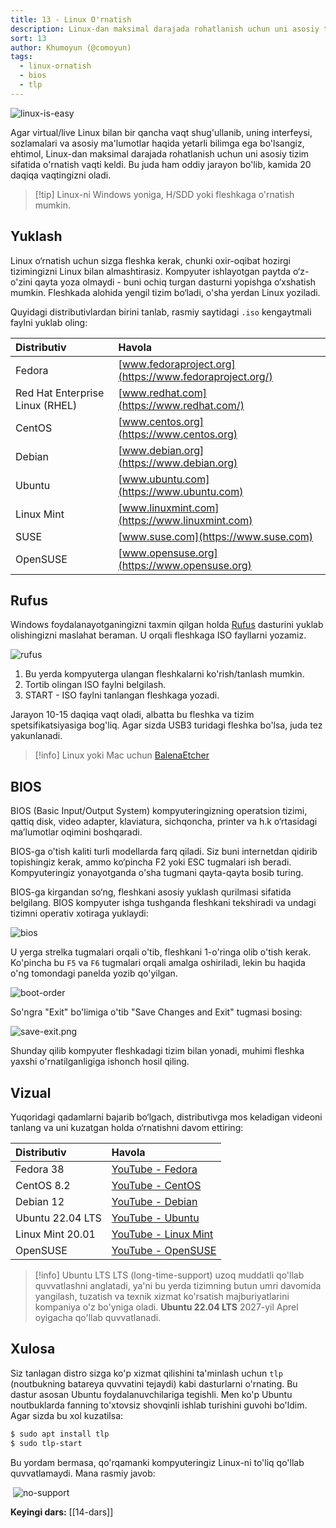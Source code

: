 ```yaml
---
title: 13 - Linux O'rnatish
description: Linux-dan maksimal darajada rohatlanish uchun uni asosiy tizim sifatida o'rnating.
sort: 13
author: Khumoyun (@comoyun)
tags:
  - linux-ornatish
  - bios
  - tlp
---
```

![linux-is-easy](./images/linux-is-easy.png)

Agar virtual/live Linux bilan bir qancha vaqt shug'ullanib, uning interfeysi, sozlamalari va asosiy ma'lumotlar haqida yetarli bilimga ega bo'lsangiz, ehtimol, Linux-dan maksimal darajada rohatlanish uchun uni asosiy tizim sifatida o'rnatish vaqti keldi. Bu juda ham oddiy jarayon bo'lib, kamida 20 daqiqa vaqtingizni oladi.

>[!tip] Linux-ni Windows yoniga, H/SDD yoki fleshkaga o'rnatish mumkin.

## Yuklash

Linux o‘rnatish uchun sizga fleshka kerak, chunki oxir-oqibat hozirgi tizimingizni Linux bilan almashtirasiz. Kompyuter ishlayotgan paytda o‘z-o'zini qayta yoza olmaydi - buni ochiq turgan dasturni yopishga o‘xshatish mumkin. Fleshkada alohida yengil tizim bo‘ladi, o'sha yerdan Linux yoziladi.

Quyidagi distributivlardan birini tanlab, rasmiy saytidagi `.iso` kengaytmali faylni yuklab oling:

| Distributiv | Havola |
| :--- | :--- |
| Fedora | [www.fedoraproject.org](https://www.fedoraproject.org/) |
| Red Hat Enterprise Linux (RHEL) | [www.redhat.com](https://www.redhat.com/) |
| CentOS | [www.centos.org](https://www.centos.org) |
| Debian | [www.debian.org](https://www.debian.org)  |
| Ubuntu | [www.ubuntu.com](https://www.ubuntu.com)  |
| Linux Mint | [www.linuxmint.com](https://www.linuxmint.com)  |
| SUSE | [www.suse.com](https://www.suse.com) |
| OpenSUSE | [www.opensuse.org](https://www.opensuse.org) |

## Rufus

Windows foydalanayotganingizni taxmin qilgan holda [Rufus](https://rufus.ie/en/) dasturini yuklab olishingizni maslahat beraman. U orqali fleshkaga ISO fayllarni yozamiz.

![rufus](images/rufus.png)

1. Bu yerda kompyuterga ulangan fleshkalarni ko'rish/tanlash mumkin.
2. Tortib olingan ISO faylni belgilash.
3. START - ISO faylni tanlangan fleshkaga yozadi.

Jarayon 10-15 daqiqa vaqt oladi, albatta bu fleshka va tizim spetsifikatsiyasiga bog'liq. Agar sizda USB3 turidagi fleshka bo'lsa, juda tez yakunlanadi.

>[!info] Linux yoki Mac uchun [BalenaEtcher](https://etcher.balena.io/)

## BIOS

BIOS (Basic Input/Output System) kompyuteringizning operatsion tizimi, qattiq disk, video adapter, klaviatura, sichqoncha, printer va h.k o‘rtasidagi ma’lumotlar oqimini boshqaradi.

BIOS-ga o'tish kaliti turli modellarda farq qiladi. Siz buni internetdan qidirib topishingiz kerak, ammo ko‘pincha F2 yoki ESC tugmalari ish beradi. Kompyuteringiz yonayotganda o'sha tugmani qayta-qayta bosib turing.

BIOS-ga kirgandan so‘ng, fleshkani asosiy yuklash qurilmasi sifatida belgilang. BIOS kompyuter ishga tushganda fleshkani tekshiradi va undagi tizimni operativ xotiraga yuklaydi:

![bios](images/boot.png)

U yerga strelka tugmalari orqali o'tib, fleshkani 1-o'ringa olib o'tish kerak. Ko'pincha bu `F5` va `F6` tugmalari orqali amalga oshiriladi, lekin bu haqida o'ng tomondagi panelda yozib qo'yilgan.

![boot-order](images/boot-order.png)

So'ngra "Exit" bo'limiga o'tib "Save Changes and Exit" tugmasi bosing:

![save-exit.png](images/save-exit.png)

Shunday qilib kompyuter fleshkadagi tizim bilan yonadi, muhimi fleshka yaxshi o'rnatilganligiga ishonch hosil qiling.

## Vizual

Yuqoridagi qadamlarni bajarib bo‘lgach, distributivga mos keladigan videoni tanlang va uni kuzatgan holda o‘rnatishni davom ettiring:

| Distributiv      | Havola                                                                   |
| :--------------- | :----------------------------------------------------------------------- |
| Fedora 38        | [YouTube - Fedora](https://youtu.be/W79NdszUhiI?si=jKcPRiKPxnorO2IU)     |
| CentOS 8.2       | [YouTube - CentOS](https://youtu.be/Qqx-KtpAlrg?si=cXT5QbuKafda_HHk)     |
| Debian 12        | [YouTube - Debian](https://youtu.be/0uBJHxYSiYU?si=FpQJsKSL3dZBMVvW)     |
| Ubuntu 22.04 LTS | [YouTube - Ubuntu](https://youtu.be/rkpyQ9dSkDU?si=mHnKavL11pxQDwQ9)     |
| Linux Mint 20.01 | [YouTube - Linux Mint](https://youtu.be/Z0NGXPOOmRQ?si=JbTQmHVicynGEZ0m) |
| OpenSUSE         | [YouTube - OpenSUSE](https://www.youtube.com/watch?v=ZZ_zDUFn8Q0)        |

>[!info] Ubuntu LTS 
>LTS (long-time-support) uzoq muddatli qo'llab quvvatlashni anglatadi, ya'ni bu yerda tizimning butun umri davomida yangilash, tuzatish va texnik xizmat ko'rsatish majburiyatlarini kompaniya o'z bo'yniga oladi. **Ubuntu 22.04 LTS** 2027-yil Aprel oyigacha qo'llab quvvatlanadi.

## Xulosa

Siz tanlagan distro sizga ko'p xizmat qilishini ta'minlash uchun `tlp` (noutbukning batareya quvvatini tejaydi) kabi dasturlarni o'rnating. Bu dastur asosan Ubuntu foydalanuvchilariga tegishli. Men ko'p Ubuntu noutbuklarda fanning to'xtovsiz shovqinli ishlab turishini guvohi bo'ldim. Agar sizda bu xol kuzatilsa:
  
```bash
$ sudo apt install tlp
$ sudo tlp-start
```

Bu yordam bermasa, qo'rqamanki kompyuteringiz Linux-ni to'liq qo'llab quvvatlamaydi. Mana rasmiy javob:

 ![no-support](images/no-support.png)

**Keyingi dars:** [[14-dars]]
